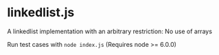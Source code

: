 # linkedlist.js
A linkedlist implementation with an arbitrary restriction: No use of arrays

Run test cases with `node index.js` (Requires node >= 6.0.0)
